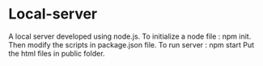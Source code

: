 # Local-server
A local server developed using node.js.
To initialize a node file : npm init.
Then modify the scripts in package.json file.
To run server : npm start 
Put the html files in public folder.
